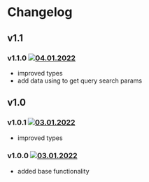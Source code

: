 # Changelog

## v1.1

### v1.1.0 [![04.01.2022](https://img.shields.io/date/1641299580)](https://github.com/d8corp/watch-state-ajax/tree/v1.1.0)
- improved types
- add data using to get query search params

## v1.0

### v1.0.1 [![03.01.2022](https://img.shields.io/date/1641234434)](https://github.com/d8corp/watch-state-ajax/tree/v1.0.1)
- improved types

### v1.0.0 [![03.01.2022](https://img.shields.io/date/1641232894)](https://github.com/d8corp/watch-state-ajax/tree/v1.0.0)
- added base functionality
